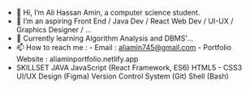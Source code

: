 - 👋 Hi, I’m Ali Hassan Amin, a computer science student.
- 👀 I’m an aspiring Front End / Java Dev / React Web Dev / UI-UX / Graphics Designer / ...
- 🌱 Currently learning Algorithm Analysis and DBMS'...
- 📫 How to reach me : 
            - Email : aliamin745@gmail.com
            - Portfolio Website : aliaminportfolio.netlify.app
- SKILLSET 
            JAVA
            JavaScript (React Framework, ES6)
            HTML5  -  CSS3
            UI/UX Design (Figma)
            Version Control System (Git)
            Shell (Bash)
